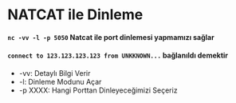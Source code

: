 # NATCAT ile Dinleme

#### ```nc -vv -l -p 5050``` Natcat ile port dinlemesi yapmamızı sağlar
#### ```connect to 123.123.123.123 from UNKKNOWN...``` bağlanıldı demektir

* -vv: Detaylı Bilgi Verir
* -l: Dinleme Modunu Açar
* -p XXXX: Hangi Porttan Dinleyeceğimizi Seçeriz
